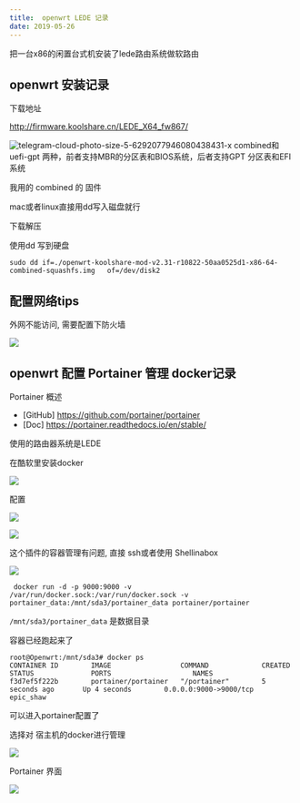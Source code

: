 ```yaml
---
title:  openwrt LEDE 记录
date: 2019-05-26
---
```


把一台x86的闲置台式机安装了lede路由系统做软路由

## openwrt 安装记录

下载地址 

http://firmware.koolshare.cn/LEDE_X64_fw867/

![telegram-cloud-photo-size-5-6292077946080438431-x](https://cos.ap-beijing.myqcloud.com/dropshare-1252438752/1558985503.png)
combined和 uefi-gpt 两种，前者支持MBR的分区表和BIOS系统，后者支持GPT 分区表和EFI系统

我用的 combined 的 固件

mac或者linux直接用dd写入磁盘就行

下载解压

使用dd 写到硬盘

```
sudo dd if=./openwrt-koolshare-mod-v2.31-r10822-50aa0525d1-x86-64-combined-squashfs.img   of=/dev/disk2
```

## 配置网络tips

外网不能访问, 需要配置下防火墙

![](https://cos.ap-beijing.myqcloud.com/dropshare-1252438752/1559063483.png)
 

## openwrt 配置 Portainer 管理 docker记录

Portainer 概述
* [GitHub] https://github.com/portainer/portainer
* [Doc] https://portainer.readthedocs.io/en/stable/


使用的路由器系统是LEDE

在酷软里安装docker

![](https://cos.ap-beijing.myqcloud.com/data-1252438752/1558935109.png)

配置

![](https://cos.ap-beijing.myqcloud.com/data-1252438752/1558934523.png)

![](https://cos.ap-beijing.myqcloud.com/data-1252438752/1558934545.png)

这个插件的容器管理有问题, 直接 ssh或者使用 Shellinabox 

![](https://cos.ap-beijing.myqcloud.com/data-1252438752/1558936751.png)

```
 docker run -d -p 9000:9000 -v /var/run/docker.sock:/var/run/docker.sock -v portainer_data:/mnt/sda3/portainer_data portainer/portainer
 ```

 `/mnt/sda3/portainer_data` 是数据目录

容器已经跑起来了

```
root@Openwrt:/mnt/sda3# docker ps
CONTAINER ID        IMAGE                 COMMAND             CREATED             STATUS              PORTS                    NAMES
f3d7ef5f222b        portainer/portainer   "/portainer"        5 seconds ago       Up 4 seconds        0.0.0.0:9000->9000/tcp   epic_shaw
```

可以进入portainer配置了

选择对 宿主机的docker进行管理

![](https://cos.ap-beijing.myqcloud.com/data-1252438752/1558937080.png)


Portainer  界面

![](https://cos.ap-beijing.myqcloud.com/data-1252438752/1558937322.png)

